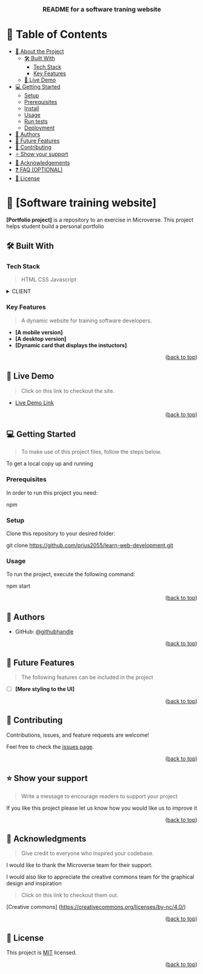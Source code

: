 <a name="readme-top"></a>

<div align="center">

  <br/>

  <h3><b>README for a software traning website</b></h3>

</div>

# 📗 Table of Contents

- [📖 About the Project](#about-project)
  - [🛠 Built With](#built-with)
    - [Tech Stack](#tech-stack)
    - [Key Features](#key-features)
  - [🚀 Live Demo](#live-demo)
- [💻 Getting Started](#getting-started)
  - [Setup](#setup)
  - [Prerequisites](#prerequisites)
  - [Install](#install)
  - [Usage](#usage)
  - [Run tests](#run-tests)
  - [Deployment](#triangular_flag_on_post-deployment)
- [👥 Authors](#authors)
- [🔭 Future Features](#future-features)
- [🤝 Contributing](#contributing)
- [⭐️ Show your support](#support)
- [🙏 Acknowledgements](#acknowledgements)
- [❓ FAQ (OPTIONAL)](#faq)
- [📝 License](#license)

# 📖 [Software training website] <a name="about-project"></a>

**[Portfolio project]** is a repository to an exercise in Microverse. This project helps student build a personal portfolio

## 🛠 Built With <a name="built-with"></a>

### Tech Stack <a name="tech-stack"></a>

> HTML
> CSS
> Javascript

<details>
  <summary>CLIENT</summary>
  <ul>
    <li><a href="https://www.w3schools.com/html/">HTML</a></li>
  </ul>

  <ul>
    <li><a href="https://www.w3schools.com/css/">CSS</a></li>
  </ul>
  
    <ul>
    <li><a href="https://www.w3schools.com/css/](https://www.w3schools.com/js/default.asp">Javascript</a></li>
  </ul>
</details>

### Key Features <a name="key-features"></a>

> A dynamic website for training software developers.

- **[A mobile version]**
- **[A desktop version]**
- **[Dynamic card that displays the instuctors]**

<p align="right">(<a href="#readme-top">back to top</a>)</p>

<!-- LIVE DEMO -->

## 🚀 Live Demo <a name="live-demo"></a>

> Click on this link to checkout the site.

- [Live Demo Link](https://prius2055.github.io/learn-web-development/)

<p align="right">(<a href="#readme-top">back to top</a>)</p>

## 💻 Getting Started <a name="getting-started"></a>

> To make use of this project files, follow the steps below.

To get a local copy up and running

### Prerequisites

In order to run this project you need:

npm

### Setup

Clone this repository to your desired folder:

git clone https://github.com/prius2055/learn-web-development.git

### Usage

To run the project, execute the following command:

npm start

<p align="right">(<a href="#readme-top">back to top</a>)</p>

## 👥 Authors <a name="authors"></a>

- GitHub: [@githubhandle](https://github.com/prius2055)

<p align="right">(<a href="#readme-top">back to top</a>)</p>

## 🔭 Future Features <a name="future-features"></a>

> The following features can be included in the project

- [ ] **[More styling to the UI]**

<p align="right">(<a href="#readme-top">back to top</a>)</p>

## 🤝 Contributing <a name="contributing"></a>

Contributions, issues, and feature requests are welcome!

Feel free to check the [issues page](../../issues/).

<p align="right">(<a href="#readme-top">back to top</a>)</p>

## ⭐️ Show your support <a name="support"></a>

> Write a message to encourage readers to support your project

If you like this project please let us know how you would like us to improve it

<p align="right">(<a href="#readme-top">back to top</a>)</p>

## 🙏 Acknowledgments <a name="acknowledgements"></a>

> Give credit to everyone who inspired your codebase.

I would like to thank the Microverse team for their support.

I would also like to appreciate the creative commons team for the graphical design and inspiration

> Click on this link to checkout them out.

[Creative commons] (https://creativecommons.org/licenses/by-nc/4.0/)

<p align="right">(<a href="#readme-top">back to top</a>)</p>

## 📝 License <a name="license"></a>

This project is [MIT](https://choosealicense.com/licenses/mit/) licensed.

<p align="right">(<a href="#readme-top">back to top</a>)</p>

